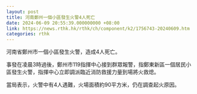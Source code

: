 ```yaml
---
layout: post
title: 河南鄭州一個小區發生火警4人死亡
date: 2024-06-09 20:55:39.000000000 +08:00
link: https://news.rthk.hk/rthk/ch/component/k2/1756743-20240609.htm
categories: rthk
---
```


河南省鄭州市一個小區發生火警，造成4人死亡。

事發在凌晨3時過後，鄭州市119指揮中心接到群眾報警，指鄭東新區一個居民小區發生火警，指揮中心立即調派臨近消防救援力量到場將火救熄。

當局表示，火警中有4人遇難，火場面積約90平方米，仍在調查起火原因。
　　
